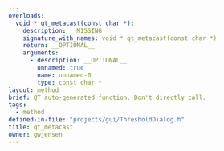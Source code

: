 ```yaml
---
overloads:
  void * qt_metacast(const char *):
    description: __MISSING__
    signature_with_names: void * qt_metacast(const char *)
    return: __OPTIONAL__
    arguments:
      - description: __OPTIONAL__
        unnamed: true
        name: unnamed-0
        type: const char *
layout: method
brief: QT auto-generated function. Don't directly call.
tags:
  - method
defined-in-file: "projects/gui/ThresholdDialog.h"
title: qt_metacast
owner: gwjensen
---
```

